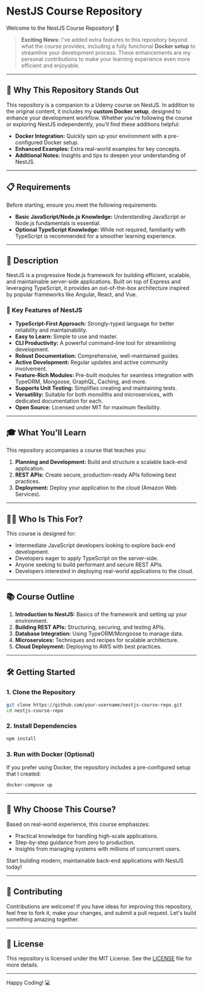 # NestJS Course Repository

Welcome to the NestJS Course Repository! 🎉

> **Exciting News:** I've added extra features to this repository beyond what the course provides, including a fully functional **Docker setup** to streamline your development process. These enhancements are my personal contributions to make your learning experience even more efficient and enjoyable.

---

## 🚀 Why This Repository Stands Out

This repository is a companion to a Udemy course on NestJS. In addition to the original content, it includes my **custom Docker setup**, designed to enhance your development workflow. Whether you're following the course or exploring NestJS independently, you'll find these additions helpful:

- **Docker Integration:** Quickly spin up your environment with a pre-configured Docker setup.
- **Enhanced Examples:** Extra real-world examples for key concepts.
- **Additional Notes:** Insights and tips to deepen your understanding of NestJS.

---

## 📋 Requirements

Before starting, ensure you meet the following requirements:

- **Basic JavaScript/Node.js Knowledge:** Understanding JavaScript or Node.js fundamentals is essential.
- **Optional TypeScript Knowledge:** While not required, familiarity with TypeScript is recommended for a smoother learning experience.

---

## 📝 Description

NestJS is a progressive Node.js framework for building efficient, scalable, and maintainable server-side applications. Built on top of Express and leveraging TypeScript, it provides an out-of-the-box architecture inspired by popular frameworks like Angular, React, and Vue.

### 🔑 Key Features of NestJS

- **TypeScript-First Approach:** Strongly-typed language for better reliability and maintainability.
- **Easy to Learn:** Simple to use and master.
- **CLI Productivity:** A powerful command-line tool for streamlining development.
- **Robust Documentation:** Comprehensive, well-maintained guides.
- **Active Development:** Regular updates and active community involvement.
- **Feature-Rich Modules:** Pre-built modules for seamless integration with TypeORM, Mongoose, GraphQL, Caching, and more.
- **Supports Unit Testing:** Simplifies creating and maintaining tests.
- **Versatility:** Suitable for both monoliths and microservices, with dedicated documentation for each.
- **Open Source:** Licensed under MIT for maximum flexibility.

---

## 🎓 What You'll Learn

This repository accompanies a course that teaches you:

1. **Planning and Development:** Build and structure a scalable back-end application.
2. **REST APIs:** Create secure, production-ready APIs following best practices.
3. **Deployment:** Deploy your application to the cloud (Amazon Web Services).

---

## 🧑‍💻 Who Is This For?

This course is designed for:

- Intermediate JavaScript developers looking to explore back-end development.
- Developers eager to apply TypeScript on the server-side.
- Anyone seeking to build performant and secure REST APIs.
- Developers interested in deploying real-world applications to the cloud.

---

## 📚 Course Outline

1. **Introduction to NestJS:** Basics of the framework and setting up your environment.
2. **Building REST APIs:** Structuring, securing, and testing APIs.
3. **Database Integration:** Using TypeORM/Mongoose to manage data.
4. **Microservices:** Techniques and recipes for scalable architecture.
5. **Cloud Deployment:** Deploying to AWS with best practices.

---

## 🛠️ Getting Started

### 1. Clone the Repository

```bash
git clone https://github.com/your-username/nestjs-course-repo.git
cd nestjs-course-repo
```

### 2. Install Dependencies

```bash
npm install
```

### 3. Run with Docker (Optional)

If you prefer using Docker, the repository includes a pre-configured setup that I created:

```bash
docker-compose up
```

---

## 🌟 Why Choose This Course?

Based on real-world experience, this course emphasizes:

- Practical knowledge for handling high-scale applications.
- Step-by-step guidance from zero to production.
- Insights from managing systems with millions of concurrent users.

Start building modern, maintainable back-end applications with NestJS today!

---

## 🤝 Contributing

Contributions are welcome! If you have ideas for improving this repository, feel free to fork it, make your changes, and submit a pull request. Let's build something amazing together.

---

## 📄 License

This repository is licensed under the MIT License. See the [LICENSE](LICENSE) file for more details.

---

Happy Coding! 💻
